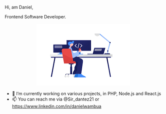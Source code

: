 Hi, am Daniel,

Frontend Software Developer.

<div align="center">
    <img src="/icom.png" width="300px"</img> 
</div>

- 🔭 I’m currently working on various projects, in PHP, Node.js and React.js
- 📫 You can reach me via @Sir_dantez21 or https://www.linkedin.com/in/danielwambua

